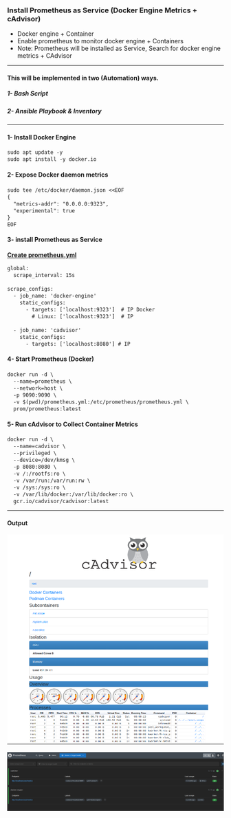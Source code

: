### Install Prometheus as Service (Docker Engine Metrics + cAdvisor)

- Docker engine + Container
- Enable prometheus to monitor docker engine + Containers
- Note: Prometheus will be installed as Service, Search for docker engine metrics + CAdvisor
----


#### This will be implemented in two (Automation) ways.

##### 1- Bash Script
##### 2- Ansible Playbook & Inventory



---
#### 1- Install Docker Engine
```
sudo apt update -y
sudo apt install -y docker.io
```

#### 2- Expose Docker daemon metrics
```
sudo tee /etc/docker/daemon.json <<EOF
{
  "metrics-addr": "0.0.0.0:9323",
  "experimental": true
}
EOF
```
#### 3- install Prometheus as Service
**<ins>Create prometheus.yml**

```
global:
  scrape_interval: 15s

scrape_configs:
  - job_name: 'docker-engine'
    static_configs:
      - targets: ['localhost:9323']  # IP Docker 
        # Linux: ['localhost:9323']  # IP

  - job_name: 'cadvisor'
    static_configs:
      - targets: ['localhost:8080'] # IP
```

#### 4- Start Prometheus (Docker)

```
docker run -d \
  --name=prometheus \
  --network=host \
  -p 9090:9090 \
  -v $(pwd)/prometheus.yml:/etc/prometheus/prometheus.yml \
  prom/prometheus:latest
  ```

#### 5- Run cAdvisor to Collect Container Metrics

```
docker run -d \
  --name=cadvisor \
  --privileged \
  --device=/dev/kmsg \
  -p 8080:8080 \
  -v /:/rootfs:ro \
  -v /var/run:/var/run:rw \
  -v /sys:/sys:ro \
  -v /var/lib/docker:/var/lib/docker:ro \
  gcr.io/cadvisor/cadvisor:latest

  ```
---
#### Output

  ![Script](https://github.com/moustafamselim/Deploy-Prometheus-as-Service/blob/cc2cd79c54d9e9bacd39f8d504c86b401ac19678/IMG/cAdvisor.png)


  ![Script](https://github.com/moustafamselim/Deploy-Prometheus-as-Service/blob/cc2cd79c54d9e9bacd39f8d504c86b401ac19678/IMG/Prometheus.png)
